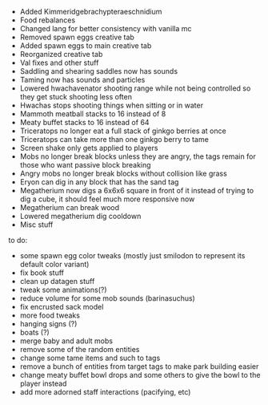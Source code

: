 - Added Kimmeridgebrachypteraeschnidium
- Food rebalances
- Changed lang for better consistency with vanilla mc
- Removed spawn eggs creative tab
- Added spawn eggs to main creative tab
- Reorganized creative tab
- Val fixes and other stuff
- Saddling and shearing saddles now has sounds
- Taming now has sounds and particles
- Lowered hwachavenator shooting range while not being controlled so they get stuck shooting less often
- Hwachas stops shooting things when sitting or in water
- Mammoth meatball stacks to 16 instead of 8
- Meaty buffet stacks to 16 instead of 64
- Triceratops no longer eat a full stack of ginkgo berries at once
- Triceratops can take more than one ginkgo berry to tame
- Screen shake only gets applied to players
- Mobs no longer break blocks unless they are angry, the tags remain for those who want passive block breaking
- Angry mobs no longer break blocks without collision like grass
- Eryon can dig in any block that has the sand tag
- Megatherium now digs a 6x6x6 square in front of it instead of trying to dig a cube, it should feel much more responsive now
- Megatherium can break wood
- Lowered megatherium dig cooldown
- Misc stuff

to do:
- some spawn egg color tweaks (mostly just smilodon to represent its default color variant)
- fix book stuff
- clean up datagen stuff
- tweak some animations(?)
- reduce volume for some mob sounds (barinasuchus)
- fix encrusted sack model
- more food tweaks
- hanging signs (?)
- boats (?)
- merge baby and adult mobs
- remove some of the random entities 
- change some tame items and such to tags
- remove a bunch of entities from target tags to make park building easier
- change meaty buffet bowl drops and some others to give the bowl to the player instead
- add more adorned staff interactions (pacifying, etc)